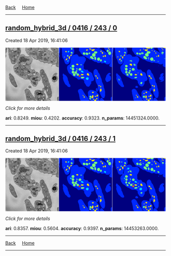
[Back](..)&nbsp;&nbsp;&nbsp;&nbsp;&nbsp;[Home](https://leapmanlab.github.io/snapshots)

---

<div class="summary"><a href="0"><h2>random_hybrid_3d / 0416 / 243 / 0</h2></a><p>Created 18 Apr 2019, 16:41:06
</p><a href="0"><img src="0/media/summary.png" align="center"></a><p>
<i>Click for more details</i>
</p></div>

**ari**: 0.8249. **miou**: 0.4202. **accuracy**: 0.9323. **n_params**: 14451324.0000. 

---

<div class="summary"><a href="1"><h2>random_hybrid_3d / 0416 / 243 / 1</h2></a><p>Created 18 Apr 2019, 16:41:06
</p><a href="1"><img src="1/media/summary.png" align="center"></a><p>
<i>Click for more details</i>
</p></div>

**ari**: 0.8357. **miou**: 0.5604. **accuracy**: 0.9397. **n_params**: 14453263.0000. 

---

[Back](..)&nbsp;&nbsp;&nbsp;&nbsp;&nbsp;[Home](https://leapmanlab.github.io/snapshots)

---